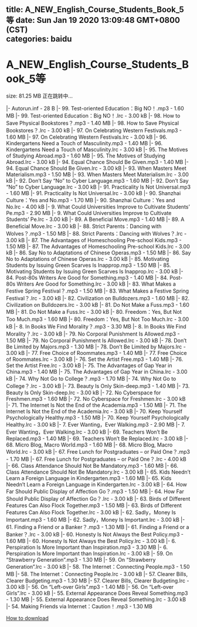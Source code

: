 
title: A_NEW_English_Course_Students_Book_5等
date: Sun Jan 19 2020 13:09:48 GMT+0800 (CST)    
categories: baidu
---

# A_NEW_English_Course_Students_Book_5等
size: 81.25 MB
 正在跳转中...
 
|- Autorun.inf - 28 B
|- 99. Test-oriented Education：Big NO！.mp3 - 1.60 MB
|- 99. Test-oriented Education：Big NO！.lrc - 3.00 kB
|- 98. How to Save Physical Bookstores？.mp3 - 1.40 MB
|- 98. How to Save Physical Bookstores？.lrc - 3.00 kB
|- 97. On Celebrating Western Festivals.mp3 - 1.60 MB
|- 97. On Celebrating Western Festivals.lrc - 3.00 kB
|- 96. Kindergartens Need a Touch of Masculinity.mp3 - 1.40 MB
|- 96. Kindergartens Need a Touch of Masculinity.lrc - 3.00 kB
|- 95. The Motives of Studying Abroad.mp3 - 1.60 MB
|- 95. The Motives of Studying Abroad.lrc - 3.00 kB
|- 94. Equal Chance Should Be Given.mp3 - 1.40 MB
|- 94. Equal Chance Should Be Given.lrc - 3.00 kB
|- 93. When Masters Meet Materialism.mp3 - 1.50 MB
|- 93. When Masters Meet Materialism.lrc - 3.00 kB
|- 92. Don’t Say “No” to Cyber Language.mp3 - 1.60 MB
|- 92. Don’t Say “No” to Cyber Language.lrc - 3.00 kB
|- 91. Practicality Is Not Universal.mp3 - 1.60 MB
|- 91. Practicality Is Not Universal.lrc - 3.00 kB
|- 90. Shanzhai Culture：Yes and No.mp3 - 1.70 MB
|- 90. Shanzhai Culture：Yes and No.lrc - 4.00 kB
|- 9. What Could Universities Improve to Cultivate Students’ Pe.mp3 - 2.90 MB
|- 9. What Could Universities Improve to Cultivate Students’ Pe.lrc - 3.00 kB
|- 89. A Beneficial Move.mp3 - 1.40 MB
|- 89. A Beneficial Move.lrc - 3.00 kB
|- 88. Strict Parents：Dancing with Wolves？.mp3 - 1.50 MB
|- 88. Strict Parents：Dancing with Wolves？.lrc - 3.00 kB
|- 87. The Advantages of Homeschooling Pre-school Kids.mp3 - 1.50 MB
|- 87. The Advantages of Homeschooling Pre-school Kids.lrc - 3.00 kB
|- 86. Say No to Adaptations of Chinese Operas.mp3 - 1.50 MB
|- 86. Say No to Adaptations of Chinese Operas.lrc - 3.00 kB
|- 85. Motivating Students by Issuing Green Scarves Is Inapprop.mp3 - 1.50 MB
|- 85. Motivating Students by Issuing Green Scarves Is Inapprop.lrc - 3.00 kB
|- 84. Post-80s Writers Are Good for Something.mp3 - 1.40 MB
|- 84. Post-80s Writers Are Good for Something.lrc - 3.00 kB
|- 83. What Makes a Festive Spring Festival？.mp3 - 1.50 MB
|- 83. What Makes a Festive Spring Festival？.lrc - 3.00 kB
|- 82. Civilization on Bulldozers.mp3 - 1.60 MB
|- 82. Civilization on Bulldozers.lrc - 3.00 kB
|- 81. Do Not Make a Fuss.mp3 - 1.60 MB
|- 81. Do Not Make a Fuss.lrc - 3.00 kB
|- 80. Freedom：Yes, But Not Too Much.mp3 - 1.60 MB
|- 80. Freedom：Yes, But Not Too Much.lrc - 3.00 kB
|- 8. In Books We Find Morality？.mp3 - 3.30 MB
|- 8. In Books We Find Morality？.lrc - 3.00 kB
|- 79. No Corporal Punishment Is Allowed.mp3 - 1.50 MB
|- 79. No Corporal Punishment Is Allowed.lrc - 3.00 kB
|- 78. Don’t Be Limited by Majors.mp3 - 1.30 MB
|- 78. Don’t Be Limited by Majors.lrc - 3.00 kB
|- 77. Free Choice of Roommates.mp3 - 1.40 MB
|- 77. Free Choice of Roommates.lrc - 3.00 kB
|- 76. Set the Artist Free.mp3 - 1.40 MB
|- 76. Set the Artist Free.lrc - 3.00 kB
|- 75. The Advantages of Gap Year in China.mp3 - 1.40 MB
|- 75. The Advantages of Gap Year in China.lrc - 3.00 kB
|- 74. Why Not Go to College？.mp3 - 1.70 MB
|- 74. Why Not Go to College？.lrc - 3.00 kB
|- 73. Beauty Is Only Skin-deep.mp3 - 1.40 MB
|- 73. Beauty Is Only Skin-deep.lrc - 3.00 kB
|- 72. No Cyberspace for Freshmen.mp3 - 1.60 MB
|- 72. No Cyberspace for Freshmen.lrc - 3.00 kB
|- 71. The Internet Is Not the End of the Academia.mp3 - 1.50 MB
|- 71. The Internet Is Not the End of the Academia.lrc - 3.00 kB
|- 70. Keep Yourself Psychologically Healthy.mp3 - 1.50 MB
|- 70. Keep Yourself Psychologically Healthy.lrc - 3.00 kB
|- 7. Ever Wanting，Ever Walking.mp3 - 2.90 MB
|- 7. Ever Wanting，Ever Walking.lrc - 3.00 kB
|- 69. Teachers Won’t Be Replaced.mp3 - 1.40 MB
|- 69. Teachers Won’t Be Replaced.lrc - 3.00 kB
|- 68. Micro Blog, Macro World.mp3 - 1.60 MB
|- 68. Micro Blog, Macro World.lrc - 3.00 kB
|- 67. Free Lunch for Postgraduates – or Paid One？.mp3 - 1.70 MB
|- 67. Free Lunch for Postgraduates – or Paid One？.lrc - 4.00 kB
|- 66. Class Attendance Should Not Be Mandatory.mp3 - 1.60 MB
|- 66. Class Attendance Should Not Be Mandatory.lrc - 3.00 kB
|- 65. Kids Needn’t Learn a Foreign Language in Kindergarten.mp3 - 1.60 MB
|- 65. Kids Needn’t Learn a Foreign Language in Kindergarten.lrc - 3.00 kB
|- 64. How Far Should Public Display of Affection Go？.mp3 - 1.50 MB
|- 64. How Far Should Public Display of Affection Go？.lrc - 3.00 kB
|- 63. Birds of Different Features Can Also Flock Together.mp3 - 1.50 MB
|- 63. Birds of Different Features Can Also Flock Together.lrc - 3.00 kB
|- 62. Sadly，Money Is Important.mp3 - 1.60 MB
|- 62. Sadly，Money Is Important.lrc - 3.00 kB
|- 61. Finding a Friend or a Banker？.mp3 - 1.30 MB
|- 61. Finding a Friend or a Banker？.lrc - 3.00 kB
|- 60. Honesty Is Not Always the Best Policy.mp3 - 1.60 MB
|- 60. Honesty Is Not Always the Best Policy.lrc - 3.00 kB
|- 6. Perspiration Is More Important than Inspiration.mp3 - 3.30 MB
|- 6. Perspiration Is More Important than Inspiration.lrc - 3.00 kB
|- 59. On “Strawberry Generation”.mp3 - 1.30 MB
|- 59. On “Strawberry Generation”.lrc - 3.00 kB
|- 58. The Internet：Connecting People.mp3 - 1.50 MB
|- 58. The Internet：Connecting People.lrc - 3.00 kB
|- 57. Clearer Bills, Clearer Budgeting.mp3 - 1.30 MB
|- 57. Clearer Bills, Clearer Budgeting.lrc - 3.00 kB
|- 56. On “Left-over Girls”.mp3 - 1.40 MB
|- 56. On “Left-over Girls”.lrc - 3.00 kB
|- 55. External Appearance Does Reveal Something.mp3 - 1.30 MB
|- 55. External Appearance Does Reveal Something.lrc - 3.00 kB
|- 54. Making Friends via Internet：Caution！.mp3 - 1.30 MB

[How to download](https://bpcam.bemobtrk.com/go/2ceec3aa-1ca2-46d6-b9ff-aaa5c184517c?jno=269)